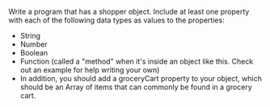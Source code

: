 Write a program that has a shopper object. Include at least one property with each of the following data types as values to the properties:

+ String
+ Number
+ Boolean
+ Function (called a "method" when it's inside an object like this. Check out an example for help writing your own)
+ In addition, you should add a groceryCart property to your object, which should be an Array of items that can commonly be found in a grocery cart.